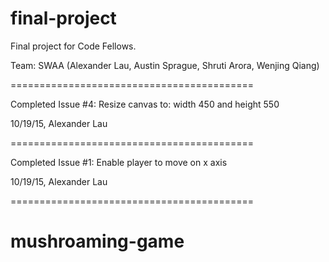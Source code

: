 # final-project
Final project for Code Fellows.

Team: SWAA (Alexander Lau, Austin Sprague, Shruti Arora, Wenjing Qiang)

==========================================

Completed Issue #4: Resize canvas to: width 450 and height 550

10/19/15, Alexander Lau

==========================================

Completed Issue #1: Enable player to move on x axis

10/19/15, Alexander Lau

==========================================
# mushroaming-game
